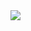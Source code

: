 <img src="https://capsule-render.vercel.app/api?type=wave&color=#FF9688&height=300&section=header&fontSize=90" />
